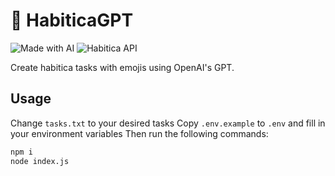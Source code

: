 # 📝 HabiticaGPT

![Made with AI](https://img.shields.io/badge/made%20with-AI-blue)
![Habitica API](https://img.shields.io/badge/uses-Habitica_API-795548.svg)

Create habitica tasks with emojis using OpenAI's GPT.

## Usage

Change `tasks.txt` to your desired tasks
Copy `.env.example` to `.env` and fill in your environment variables
Then run the following commands:

```bash
npm i
node index.js
```
